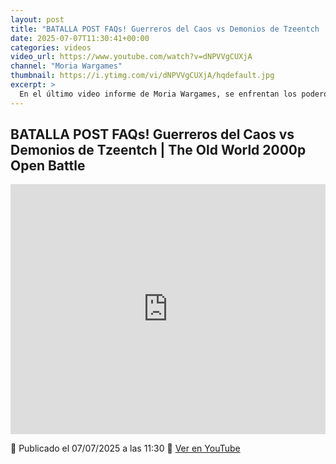 ```yaml
---
layout: post
title: "BATALLA POST FAQs! Guerreros del Caos vs Demonios de Tzeentch | The Old World 2000p Open Battle"
date: 2025-07-07T11:30:41+00:00
categories: videos
video_url: https://www.youtube.com/watch?v=dNPVVgCUXjA
channel: "Moria Wargames"
thumbnail: https://i.ytimg.com/vi/dNPVVgCUXjA/hqdefault.jpg
excerpt: >
  En el último video informe de Moria Wargames, se enfrentan los poderosos Guerreros del Caos contra los enigmáticos Demonios de Tzeentch en una batalla abierta de 2000 puntos en The Old World. Este enfrentamiento, realizado después de las recientes FAQs, promete ofrecer un emocionante análisis estratégico y táctico para los aficionados del universo de Warhammer.
---
```


## BATALLA POST FAQs! Guerreros del Caos vs Demonios de Tzeentch | The Old World 2000p Open Battle

<iframe width="100%" height="400" src="https://www.youtube.com/embed/dNPVVgCUXjA" frameborder="0" allowfullscreen></iframe>

📅 Publicado el 07/07/2025 a las 11:30
🔗 [Ver en YouTube](https://www.youtube.com/watch?v=dNPVVgCUXjA)
